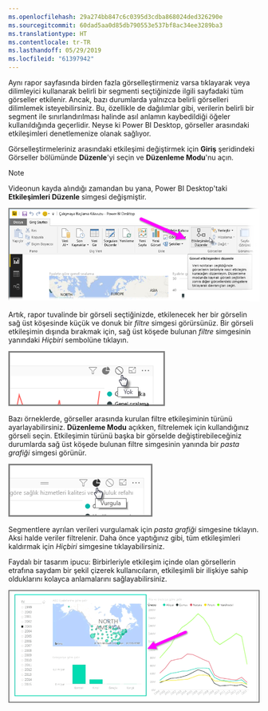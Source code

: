```yaml
---
ms.openlocfilehash: 29a274bb847c6c0395d3cdba868024ded326290e
ms.sourcegitcommit: 60dad5aa0d85db790553e537bf8ac34ee3289ba3
ms.translationtype: HT
ms.contentlocale: tr-TR
ms.lasthandoff: 05/29/2019
ms.locfileid: "61397942"
---
```

Aynı rapor sayfasında birden fazla görselleştirmeniz varsa tıklayarak veya dilimleyici kullanarak belirli bir segmenti seçtiğinizde ilgili sayfadaki tüm görseller etkilenir. Ancak, bazı durumlarda yalnızca belirli görselleri dilimlemek isteyebilirsiniz. Bu, özellikle de dağılımlar gibi, verilerin belirli bir segment ile sınırlandırılması halinde asıl anlamın kaybedildiği öğeler kullanıldığında geçerlidir. Neyse ki Power BI Desktop, görseller arasındaki etkileşimleri denetlemenize olanak sağlıyor.

Görselleştirmeleriniz arasındaki etkileşimi değiştirmek için **Giriş** şeridindeki Görseller bölümünde **Düzenle**'yi seçin ve **Düzenleme Modu**'nu açın.

>[!NOTE]
>Videonun kayda alındığı zamandan bu yana, Power BI Desktop'taki **Etkileşimleri Düzenle** simgesi değişmiştir.
> 
> 

![](media/3-11a-create-interaction-between-visualizations/3-11a_1.png)

Artık, rapor tuvalinde bir görseli seçtiğinizde, etkilenecek her bir görselin sağ üst köşesinde küçük ve donuk bir *filtre* simgesi görürsünüz. Bir görseli etkileşimin dışında bırakmak için, sağ üst köşede bulunan *filtre* simgesinin yanındaki *Hiçbiri* sembolüne tıklayın.

![](media/3-11a-create-interaction-between-visualizations/3-11a_2.png)

Bazı örneklerde, görseller arasında kurulan filtre etkileşiminin türünü ayarlayabilirsiniz. **Düzenleme Modu** açıkken, filtrelemek için kullandığınız görseli seçin. Etkileşimin türünü başka bir görselde değiştirebileceğiniz durumlarda sağ üst köşede bulunan filtre simgesinin yanında bir *pasta grafiği* simgesi görünür.

![](media/3-11a-create-interaction-between-visualizations/3-11a_3.png)

Segmentlere ayrılan verileri vurgulamak için *pasta grafiği* simgesine tıklayın. Aksi halde veriler filtrelenir. Daha önce yaptığınız gibi, tüm etkileşimleri kaldırmak için *Hiçbiri* simgesine tıklayabilirsiniz.

Faydalı bir tasarım ipucu: Birbirleriyle etkileşim içinde olan görsellerin etrafına saydam bir şekil çizerek kullanıcıların, etkileşimli bir ilişkiye sahip olduklarını kolayca anlamalarını sağlayabilirsiniz.

![](media/3-11a-create-interaction-between-visualizations/3-11a_4.png)

